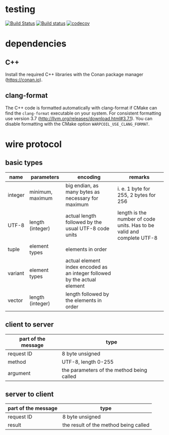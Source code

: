 # testing
[![Build Status](https://travis-ci.org/TyRoXx/warpcoil.svg?branch=master)](https://travis-ci.org/TyRoXx/warpcoil)
[![Build status](https://ci.appveyor.com/api/projects/status/tmygcx40pj2cupkg/branch/master?svg=true)](https://ci.appveyor.com/project/TyRoXx/warpcoil/branch/master)
[![codecov](https://codecov.io/gh/TyRoXx/warpcoil/branch/master/graph/badge.svg)](https://codecov.io/gh/TyRoXx/warpcoil)

# dependencies

## C++
Install the required C++ libraries with the Conan package manager (https://conan.io).

## clang-format
The C++ code is formatted automatically with clang-format if CMake can find the `clang-format` executable on your system.
For consistent formatting use version 3.7 (http://llvm.org/releases/download.html#3.7.1).
You can disable formatting with the CMake option `WARPCOIL_USE_CLANG_FORMAT`.

# wire protocol

## basic types
| name | parameters | encoding | remarks |
| --- | --- | --- | --- |
| integer | minimum, maximum  | big endian, as many bytes as necessary for maximum | i. e. 1 byte for 255, 2 bytes for 256 |
| UTF-8 | length (integer) | actual length followed by the usual UTF-8 code units | length is the number of code units. Has to be valid and complete UTF-8 |
| tuple | element types | elements in order | |
| variant | element types | actual element index encoded as an integer followed by the actual element | |
| vector | length (integer) | length followed by the elements in order | |

## client to server
| part of the message | type |
| --- | --- |
| request ID | 8 byte unsigned |
| method | UTF-8, length 0-255 |
| argument |  the parameters of the method being called |

## server to client
| part of the message | type |
| --- | --- |
| request ID | 8 byte unsigned |
| result |  the result of the method being called |

